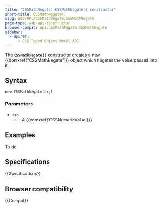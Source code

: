 ```yaml
---
title: "CSSMathNegate: CSSMathNegate() constructor"
short-title: CSSMathNegate()
slug: Web/API/CSSMathNegate/CSSMathNegate
page-type: web-api-constructor
browser-compat: api.CSSMathNegate.CSSMathNegate
sidebar:
  - apiref:
      - CSS Typed Object Model API
---
```


The **`CSSMathNegate()`** constructor creates a
new {{domxref("CSSMathNegate")}} object which negates the value passed into it.

## Syntax

```js-nolint
new CSSMathNegate(arg)
```

### Parameters

- `arg`
  - : A {{domxref('CSSNumericValue')}}.

## Examples

To do

## Specifications

{{Specifications}}

## Browser compatibility

{{Compat}}
